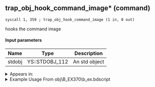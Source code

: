 ## trap_obj_hook_command_image* (command)

`syscall 1, 359 ; trap_obj_hook_command_image (1 in, 0 out)`

hooks the command image

#### Input parameters
| Name | Type | Description
|------|------|------------
| stdobj   | YS::STDOBJ_112   | An std object




<details>
	<summary>Appears in:</summary>
| filename | Entity (obj)
|----------|-------------
| obj\B_EX370\b_ex.bdscript       | ((B) Zexion (Absent Silhouette))          

</details>

<details>
	<summary>Example Usage From obj\B_EX370\b_ex.bdscript</summary>
```plaintext
L2290:
 popToSp 0
 pushImmf 30
 syscall 0, 32 ; func_screen_whitein (1 in, 0 out)
 pushFromFSp 0
 pushImm 144
 add 
 pushImm 1
 memcpy 0
 pushFromPSpVal 0
 syscall 1, 359 ; trap_obj_hook_command_image (1 in, 0 out)
 pushImm L2328
 pushFromFSp 0
 syscall 2, 20 ; trap_magic_start_thread (2 in, 1 out)
 drop 
 pushImm L2511
 pushFromFSp 0
 syscall 2, 20 ; trap_magic_start_thread (2 in, 1 out)
 drop 
 ret
```
</details>

